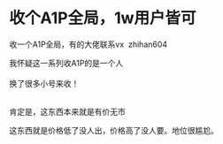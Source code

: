 # 收个A1P全局，1w用户皆可


收一个A1P全局，有的大佬联系vx&nbsp;&nbsp;zhihan604

我怀疑这一系列收A1P的是一个人<br />
<br />
换了很多小号来收！<br />
<br />
<img src="static/image/smiley/default/lol.gif" smilieid="12" border="0" alt="" /><img src="static/image/smiley/default/lol.gif" smilieid="12" border="0" alt="" /><img src="static/image/smiley/default/lol.gif" smilieid="12" border="0" alt="" />

肯定是，这东西本来就是有价无市

这东西就是价格低了没人出，价格高了没人要。地位很尴尬。
